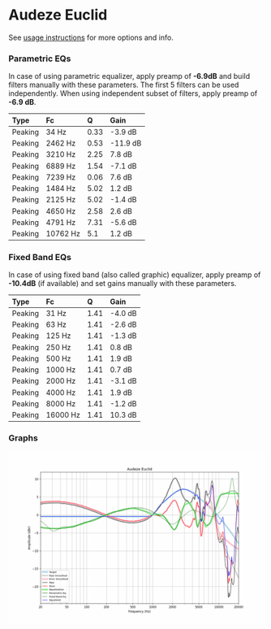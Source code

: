 # Audeze Euclid
See [usage instructions](https://github.com/jaakkopasanen/AutoEq#usage) for more options and info.

### Parametric EQs
In case of using parametric equalizer, apply preamp of **-6.9dB** and build filters manually
with these parameters. The first 5 filters can be used independently.
When using independent subset of filters, apply preamp of **-6.9 dB**.

| Type    | Fc       |    Q | Gain     |
|:--------|:---------|:-----|:---------|
| Peaking | 34 Hz    | 0.33 | -3.9 dB  |
| Peaking | 2462 Hz  | 0.53 | -11.9 dB |
| Peaking | 3210 Hz  | 2.25 | 7.8 dB   |
| Peaking | 6889 Hz  | 1.54 | -7.1 dB  |
| Peaking | 7239 Hz  | 0.06 | 7.6 dB   |
| Peaking | 1484 Hz  | 5.02 | 1.2 dB   |
| Peaking | 2125 Hz  | 5.02 | -1.4 dB  |
| Peaking | 4650 Hz  | 2.58 | 2.6 dB   |
| Peaking | 4791 Hz  | 7.31 | -5.6 dB  |
| Peaking | 10762 Hz | 5.1  | 1.2 dB   |

### Fixed Band EQs
In case of using fixed band (also called graphic) equalizer, apply preamp of **-10.4dB**
(if available) and set gains manually with these parameters.

| Type    | Fc       |    Q | Gain    |
|:--------|:---------|:-----|:--------|
| Peaking | 31 Hz    | 1.41 | -4.0 dB |
| Peaking | 63 Hz    | 1.41 | -2.6 dB |
| Peaking | 125 Hz   | 1.41 | -1.3 dB |
| Peaking | 250 Hz   | 1.41 | 0.8 dB  |
| Peaking | 500 Hz   | 1.41 | 1.9 dB  |
| Peaking | 1000 Hz  | 1.41 | 0.7 dB  |
| Peaking | 2000 Hz  | 1.41 | -3.1 dB |
| Peaking | 4000 Hz  | 1.41 | 1.9 dB  |
| Peaking | 8000 Hz  | 1.41 | -1.2 dB |
| Peaking | 16000 Hz | 1.41 | 10.3 dB |

### Graphs
![](./Audeze%20Euclid.png)